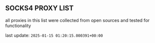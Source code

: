 ## SOCKS4 PROXY LIST

all proxies in this list were collected from open sources and tested for functionality

last update: `2025-01-15 01:20:15.000391+00:00`
